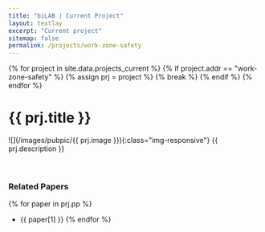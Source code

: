 ```yaml
---
title: "biLAB | Current Project"
layout: textlay
excerpt: "Current project"
sitemap: false
permalink: /projects/work-zone-safety
---
```


{% for project in site.data.projects_current %}
    {% if project.addr == "work-zone-safety" %}
        {% assign prj = project %}
        {% break %} <!-- Optional: use this if you only need the first match -->
    {% endif %}
{% endfor %}

# {{ prj.title }}
![](/images/pubpic/{{ prj.image }}){:class="img-responsive"}
{{ prj.description }}  
<br><br>

### Related Papers
{% for paper in prj.pp %}
* {{ paper[1] }}
{% endfor %}
<br>